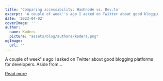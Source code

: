 ```yaml
---
title: 'Comparing accessibility: Hashnode vs. Dev.to'
excerpt: 'A couple of week''s ago I asked on Twitter about good blogging platforms for developers. Aside from...'
date: '2023-04-02'
coverImage: ''
author:
  name: Koders
  picture: "assets/blog/authors/koders.png"
ogImage:
  url: ''
---
```


A couple of week''s ago I asked on Twitter about good blogging platforms for developers. Aside from...

[Read more](https://dev.to/emmadawsondev/comparing-accessibility-hashnode-vs-devto-21g5)
